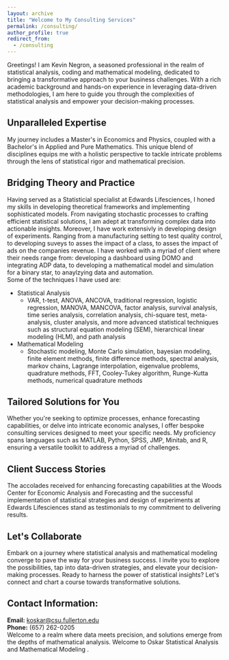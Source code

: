 ```yaml
---
layout: archive
title: "Welcome to My Consulting Services"
permalink: /consulting/
author_profile: true
redirect_from:
  - /consulting
---
```


Greetings! I am Kevin Negron, a seasoned professional in the realm of statistical analysis, coding and mathematical modeling, dedicated to bringing a transformative approach to your business challenges. With a rich academic background and hands-on experience in leveraging data-driven methodologies, I am here to guide you through the complexities of statistical analysis and empower your decision-making processes.
## Unparalleled Expertise
My journey includes a Master's in Economics and Physics, coupled with a Bachelor's in Applied and Pure Mathematics. This unique blend of disciplines equips me with a holistic perspective to tackle intricate problems through the lens of statistical rigor and mathematical precision.
## Bridging Theory and Practice
Having served as a Statisticial specialist at Edwards Lifesciences, I honed my skills in developing theoretical frameworks and implementing sophisticated models. From navigating stochastic processes to crafting efficient statistical solutions, I am adept at transforming complex data into actionable insights. Moreover, I have work extensivly in developing design of experiments. Ranging from a manufacturing setting to test quality control, to developing suveys to asses the impact of a class, to asses the impact of ads on the companies revenue. I have worked with a myriad of client where their needs range from: developing a dashboard using DOMO and integrating ADP data, to developing a mathematical model and simulation for a binary star, to anaylzying data and automation.  
Some of the techniques I have used are: 
- Statistical Analysis
  - VAR, t-test, ANOVA, ANCOVA, traditional regression, logistic regression, MANOVA, MANCOVA, factor analysis, survival analysis, time series analysis, correlation analysis, chi-square test, meta-analysis, cluster analysis, and more advanced statistical techniques such as structural equation modeling (SEM), hierarchical linear modeling (HLM), and path analysis
- Mathematical Modeling
  - Stochastic modeling, Monte Carlo simulation, bayesian modeling, finite element methods, finite difference methods, spectral analysis, markov chains, Lagrange interpolation, eigenvalue problems, quadrature methods, FFT, Cooley-Tukey algorithm, Runge-Kutta methods, numerical quadrature methods

## Tailored Solutions for You
Whether you're seeking to optimize processes, enhance forecasting capabilities, or delve into intricate economic analyses, I offer bespoke consulting services designed to meet your specific needs. My proficiency spans languages such as MATLAB, Python, SPSS, JMP, Minitab, and R, ensuring a versatile toolkit to address a myriad of challenges.
## Client Success Stories
The accolades received for enhancing forecasting capabilities at the Woods Center for Economic Analysis and Forecasting and the successful implementation of statistical strategies and design of experiments at Edwards Lifesciences stand as testimonials to my commitment to delivering results.
## Let's Collaborate
Embark on a journey where statistical analysis and mathematical modeling converge to pave the way for your business success. I invite you to explore the possibilities, tap into data-driven strategies, and elevate your decision-making processes. Ready to harness the power of statistical insights? Let's connect and chart a course towards transformative solutions.
## Contact Information:
**Email:** [koskar@csu.fullerton.edu](mailto:koskar@csu.fullerton.edu)  
**Phone:** (657) 262-0205  
Welcome to a realm where data meets precision, and solutions emerge from the depths of mathematical analysis.  Welcome to Oskar Statistical Analysis and Mathematical Modeling .